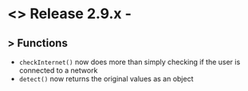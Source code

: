 # <> Release 2.9.x - 

## > Functions
- `checkInternet()` now does more than simply checking if the user is connected to a network
- `detect()` now returns the original values as an object